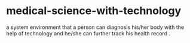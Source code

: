 # medical-science-with-technology
a system environment that a person can diagnosis his/her body with the help of technology and he/she can further track his health record .
